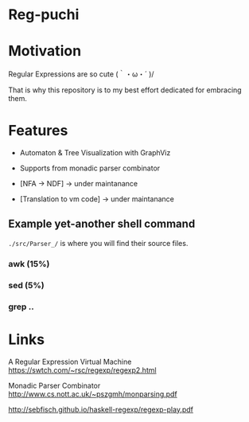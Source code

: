 # Reg-puchi

# Motivation

Regular Expressions are so cute  (｀・ω・´ )/

That is why this repository is to my best effort dedicated for embracing them.

# Features

* Automaton & Tree Visualization with GraphViz

* Supports from monadic parser combinator

* [NFA -> NDF] -> under maintanance

* [Translation to vm code] -> under maintanance



## Example yet-another shell command

`./src/Parser_/` is where you will find their source files.

### awk (15%)

### sed (5%)

### grep ..

# Links

A Regular Expression Virtual Machine
https://swtch.com/~rsc/regexp/regexp2.html

Monadic Parser Combinator
http://www.cs.nott.ac.uk/~pszgmh/monparsing.pdf


http://sebfisch.github.io/haskell-regexp/regexp-play.pdf
